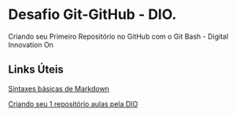 # Desafio Git-GitHub - DIO.
Criando seu Primeiro Repositório no GitHub com o Git Bash - Digital Innovation On

## Links Úteis 
[Sintaxes básicas de Markdown](https://www.markdownguide.org/getting-started/)

[Criando seu 1 repositório aulas pela DIO](https://web.dio.me/course/introducao-ao-git-e-ao-github/learning/75b9fe49-6ed4-4480-83a7-7e37fc356aa9?back=/track/potencia-tech-angular-developer-powered-ifood&tab=undefined&moduleId=undefined)
